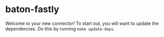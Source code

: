 # baton-fastly
Welcome to your new connector! To start out, you will want to update the dependencies.
Do this by running `make update-deps`.